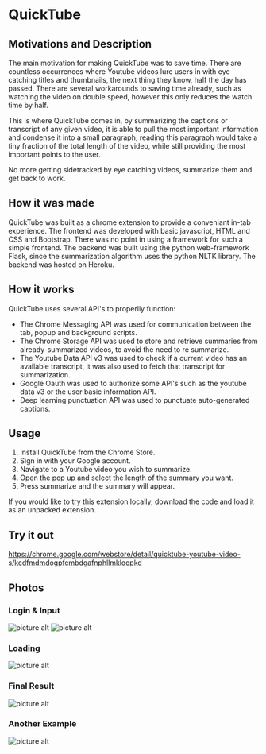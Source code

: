 # QuickTube

## Motivations and Description ##

The main motivation for making QuickTube was to save time. There are countless occurrences where Youtube videos lure users in with eye catching titles and thumbnails, the next thing they know, half the day has passed. There are several workarounds to saving time already, such as watching the video on double speed, however this only reduces the watch time by half. 

This is where QuickTube comes in, by summarizing the captions or transcript of any given video, it is able to pull the most important information and condense it into a small paragraph, reading this paragraph would take a tiny fraction of the total length of the video, while still providing the most important points to the user.

No more getting sidetracked by eye catching videos, summarize them and get back to work.

## How it was made ##

QuickTube was built as a chrome extension to provide a conveniant in-tab experience. The frontend was developed with basic javascript, HTML and CSS and Bootstrap. There was no point in using a framework for such a simple frontend. The backend was built using the python web-framework Flask, since the summarization algorithm uses the python NLTK library. The backend was hosted on Heroku.

## How it works ## 

QuickTube uses several API's to properlly function:

* The Chrome Messaging API was used for communication between the tab, popup and background scripts.
* The Chrome Storage API was used to store and retrieve summaries from already-summarized videos, to avoid the need to re summarize.
* The Youtube Data API v3 was used to check if a current video has an available transcript, it was also used to fetch that transcript for summarization.
* Google Oauth was used to authorize some API's such as the youtube data v3 or the user basic information API.
* Deep learning punctuation API was used to punctuate auto-generated captions.

## Usage ##

1. Install QuickTube from the Chrome Store.
2. Sign in with your Google account.
3. Navigate to a Youtube video you wish to summarize.
4. Open the pop up and select the length of the summary you want.
5. Press summarize and the summary will appear.

If you would like to try this extension locally, download the code and load it as an unpacked extension.

## Try it out ##

https://chrome.google.com/webstore/detail/quicktube-youtube-video-s/kcdfmdmdogpfcmbdgafnphllmkloopkd

## Photos ##

### Login & Input ###

![picture alt](https://i.gyazo.com/d12c124f6494652760c38f9d262e7b43.png)
![picture alt](https://i.gyazo.com/de4d88263b6a245b142e608e04768d7a.png)

### Loading ###

![picture alt](https://i.gyazo.com/8b8a9c651ea5f3a9d6e44108905a47cd.png)

### Final Result ###
![picture alt](https://i.gyazo.com/8482c6a646f1957a9ba6c898ee69c613.png)

### Another Example ###
![picture alt](https://i.gyazo.com/bba3e8c6b300a1d2eead70c56ac9f539.png)



